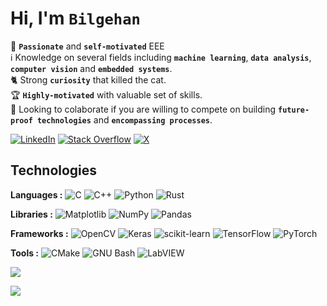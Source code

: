 # Hi, I'm `Bilgehan`
👤 **`Passionate`** and **`self-motivated`** EEE<br>ℹ️ Knowledge on several fields including **`machine learning`**, **`data analysis`**, **`computer vision`** and **`embedded systems`**.<br>🐈 Strong **`curiosity`** that killed the cat.<br>🏆 **`Highly-motivated`** with valuable set of skills.<br>🎯 Looking to colaborate if you are willing to compete on building **`future-proof technologies`** and **`encompassing processes`**.

[![LinkedIn](https://img.shields.io/badge/LinkedIn-%230077B5.svg?logo=linkedin&logoColor=white)](https://www.linkedin.com/in/abserce/) [![Stack Overflow](https://img.shields.io/badge/-Stackoverflow-FE7A16?logo=stack-overflow&logoColor=white)](https://stackoverflow.com/users/19786627/sparrowhere) [![X](https://img.shields.io/badge/X-black.svg?logo=X&logoColor=white)](https://x.com/bilgehans___)

## Technologies
**Languages :** ![C](https://img.shields.io/badge/C-A8B9CC?logo=c&logoColor=fff&style=flat)
![C++](https://img.shields.io/badge/C%2B%2B-00599C?logo=cplusplus&logoColor=fff&style=flat)
![Python](https://img.shields.io/badge/Python-3776AB?logo=python&logoColor=fff&style=flat)
![Rust](https://img.shields.io/badge/Rust-000000?style=flat&logo=rust&logoColor=white)

**Libraries :** ![Matplotlib](https://img.shields.io/badge/Matplotlib-%23ffffff.svg?style=flat-square&logo=Matplotlib&logoColor=black)
![NumPy](https://img.shields.io/badge/NumPy-013243?logo=numpy&logoColor=fff&style=flat)
![Pandas](https://img.shields.io/badge/pandas-150458?logo=pandas&logoColor=fff&style=flat)

**Frameworks :** ![OpenCV](https://img.shields.io/badge/OpenCV-5C3EE8?logo=opencv&logoColor=fff&style=flat)
![Keras](https://img.shields.io/badge/Keras-D00000?logo=keras&logoColor=fff&style=flat)
![scikit-learn](https://img.shields.io/badge/scikit--learn-F7931E?logo=scikitlearn&logoColor=fff&style=flat)
![TensorFlow](https://img.shields.io/badge/TensorFlow-FF6F00?logo=tensorflow&logoColor=fff&style=flat)
![PyTorch](https://img.shields.io/badge/PyTorch-EE4C2C?logo=pytorch&logoColor=fff&style=flat)

**Tools :** ![CMake](https://img.shields.io/badge/CMake-064F8C?logo=cmake&logoColor=fff&style=flat)
![GNU Bash](https://img.shields.io/badge/GNU%20Bash-4EAA25?logo=gnubash&logoColor=fff&style=flat)
![LabVIEW](https://img.shields.io/badge/LabVIEW-FFDB00?logo=labview&logoColor=000&style=flat)


![](https://github-readme-stats.vercel.app/api/top-langs/?username=SparrowHere&theme=nord&hide_border=true&include_all_commits=true&count_private=false&layout=compact)

[![](https://visitcount.itsvg.in/api?id=SparrowHere&icon=5&color=0)](https://visitcount.itsvg.in)
